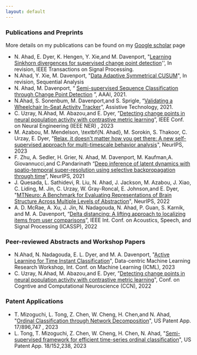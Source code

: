 ```yaml
---
layout: default
---
```


### Publications and Preprints

More details on my publications can be found on my [Google scholar](https://scholar.google.com/citations?hl=en&user=Z-UiPTQAAAAJ) page

- N. Ahad, E. Dyer, K. Hengen, Y. Xie,and M. Davenport, "[Learning Sinkhorn divergences for supervised change point detection](https://arxiv.org/pdf/2202.04000.pdf)'',  In revision,  IEEE Transactions on Signal Processing. 
- N.Ahad, Y. Xie, M. Davenport, "[Data Adaptive Symmetrical CUSUM](https://arxiv.org/pdf/2210.17353)", In revision, Sequential Analysis
- N. Ahad, M. Davenport, “ [Semi-supervised Sequence Classification through Change Point Detection](https://ojs.aaai.org/index.php/AAAI/article/view/16814) ”, AAAI, 2021.
- N.Ahad, S. Sonenbum, M. Davenport,and S. Sprigle, “[Validating a Wheelchair In-Seat Activity Tracker](https://mdav.ece.gatech.edu/publications/asds-at-2021.pdf)”, Assistive Technology, 2021.
- C. Uzray, N.Ahad, M. Abazou,and E. Dyer, ”[Detecting change points in neural population activity with contrastive metric
learning](https://ieeexplore.ieee.org/document/10123821)”, IEEE Conf. on Neural Engineering (IEEE NER) , 2023
- M. Azabou, M. Mendelson, \textbf{N. Ahad}, M. Sorokin, S. Thakoor, C. Urzay, E. Dyer, "[Relax, it doesn't matter how you get there: A new self-supervised approach for multi-timescale behavior analysis](https://arxiv.org/pdf/2303.08811.pdf)", NeurIPS, 2023
- F. Zhu, A. Sedler, H. Grier, N. Ahad, M. Davenport, M. Kaufman,A. Giovannucci,and C.Pandarinath “[Deep inference of
latent dynamics with spatio-temporal super-resolution using selective backpropagation through time](https://proceedings.neurips.cc/paper/2021/file/1325cdae3b6f0f91a1b629307bf2d498-Paper.pdf)”, NeurIPS, 2021
- J. Quesada, L. Sathidevi, R. Liu, N. Ahad, J. Jackson, M. Azabou, J. Xiao, C. Liding, M. Jin, C. Urzay, W. Gray-Roncal, E. Johnson,and E. Dyer, "[MTNeuro: A Benchmark for Evaluating Representations of Brain Structure Across Multiple Levels of Abstraction](https://proceedings.neurips.cc/paper_files/paper/2022/hash/22fb65e39d318c4b5b56fbe9cb082e3f-Abstract-Datasets_and_Benchmarks.html)", NeurIPS, 2022
- A. D. McRae, A. Xu, J. Jin, N. Nadagouda, N. Ahad, P. Guan, S. Karnik, and M. A. Davenport, “[Delta distancing: A lifting approach to localizing items from user comparisons](https://ieeexplore.ieee.org/document/9747038)”, IEEE Int. Conf. on Acoustics, Speech, and Signal Processing (ICASSP), 2022


### Peer-reviewed Abstracts and Workshop Papers

-  N.Ahad, N. Nadagouda, E. L. Dyer, and M. A. Davenport, "[Active Learning for Time Instant Classification](https://dmlr.ai/assets/accepted-papers/100/CameraReady/camera_ready_paper.pdf)", Data-centric Machine Learning Research Workshop, Int. Conf. on Machine Learning (ICML), 2023
-  C. Uzray, N.Ahad, M. Abazou,and E. Dyer, ”[Detecting change points in neural population activity with contrastive metric
learning](https://2022.ccneuro.org/proceedings/0000046.pdf)", Conf. on Cogntive and Computational Neuroscience (CCN), 2022


### Patent Applications

- T. Mizoguchi, L. Tong, Z. Chen, W. Cheng, H. Chen,and N. Ahad, "[Ordinal Classification through Network Decomposition](https://patents.google.com/patent/US20230072533A1/en)", US Patent App. 17/896,747 , 2023
- L. Tong, T. Mizoguchi, Z. Chen, W. Cheng, H. Chen, N. Ahad, "[Semi-supervised framework for efficient time-series ordinal classification](https://patents.google.com/patent/US20230252302A1/en)", US Patent App. 18/152,238, 2023
